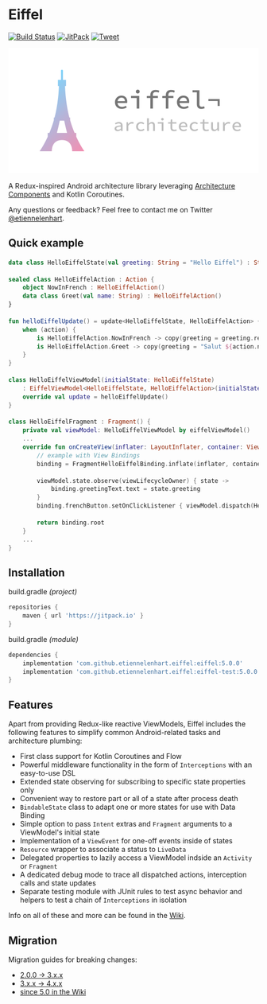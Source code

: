 # Eiffel

[![Build Status](https://github.com/etiennelenhart/eiffel/workflows/Android%20CI/badge.svg?branch=master)](https://github.com/etiennelenhart/Eiffel/actions)
[![JitPack](https://jitpack.io/v/etiennelenhart/eiffel.svg)](https://jitpack.io/#etiennelenhart/eiffel)
[![Tweet](https://img.shields.io/twitter/url/http/shields.io.svg?style=social)](https://twitter.com/intent/tweet?text=Check%20out%20Eiffel%20on%20GitHub!%20A%20Redux-like%20architecture%20library%20for%20Android%20with%20first-class%20support%20for%20Kotlin%20Coroutines%20and%20Flow.&url=https://github.com/etiennelenhart/Eiffel&via=etiennelenhart&hashtags=AndroidDev,Kotlin,GitHub,EiffelArch)

![Logo](./logo_full.svg)

A Redux-inspired Android architecture library leveraging [Architecture Components](https://developer.android.com/topic/libraries/architecture) and Kotlin Coroutines.

Any questions or feedback? Feel free to contact me on Twitter [@etiennelenhart](https://twitter.com/etiennelenhart).

## Quick example

```kotlin
data class HelloEiffelState(val greeting: String = "Hello Eiffel") : State

sealed class HelloEiffelAction : Action {
    object NowInFrench : HelloEiffelAction()
    data class Greet(val name: String) : HelloEiffelAction()
}

fun helloEiffelUpdate() = update<HelloEiffelState, HelloEiffelAction> { action ->
    when (action) {
        is HelloEiffelAction.NowInFrench -> copy(greeting = greeting.replace("Hello", "Salut"))
        is HelloEiffelAction.Greet -> copy(greeting = "Salut ${action.name}")
    }
}

class HelloEiffelViewModel(initialState: HelloEiffelState)
    : EiffelViewModel<HelloEiffelState, HelloEiffelAction>(initialState) {
    override val update = helloEiffelUpdate()
}

class HelloEiffelFragment : Fragment() {
    private val viewModel: HelloEiffelViewModel by eiffelViewModel()
    ...
    override fun onCreateView(inflater: LayoutInflater, container: ViewGroup?, savedInstanceState: Bundle?): View? {
        // example with View Bindings
        binding = FragmentHelloEiffelBinding.inflate(inflater, container, false)

        viewModel.state.observe(viewLifecycleOwner) { state ->
            binding.greetingText.text = state.greeting
        }
        binding.frenchButton.setOnClickListener { viewModel.dispatch(HelloEiffelAction.NowInFrench) }

        return binding.root
    }
    ...
}
```

## Installation

build.gradle _(project)_

```gradle
repositories {
    maven { url 'https://jitpack.io' }
}
```

build.gradle _(module)_

```gradle
dependencies {
    implementation 'com.github.etiennelenhart.eiffel:eiffel:5.0.0'
    implementation 'com.github.etiennelenhart.eiffel:eiffel-test:5.0.0'
}
```

## Features

Apart from providing Redux-like reactive ViewModels, Eiffel includes the following features to simplify common Android-related tasks and architecture plumbing:

- First class support for Kotlin Coroutines and Flow
- Powerful middleware functionality in the form of `Interceptions` with an easy-to-use DSL
- Extended state observing for subscribing to specific state properties only
- Convenient way to restore part or all of a state after process death
- `BindableState` class to adapt one or more states for use with Data Binding
- Simple option to pass `Intent` extras and `Fragment` arguments to a ViewModel's initial state
- Implementation of a `ViewEvent` for one-off events inside of states
- `Resource` wrapper to associate a status to `LiveData`
- Delegated properties to lazily access a ViewModel indside an `Activity` or `Fragment`
- A dedicated debug mode to trace all dispatched actions, interception calls and state updates
- Separate testing module with JUnit rules to test async behavior and helpers to test a chain of `Interceptions` in isolation

Info on all of these and more can be found in the [Wiki](https://github.com/etiennelenhart/Eiffel/wiki).

## Migration

Migration guides for breaking changes:

- [2.0.0 → 3.x.x](./MIGRATION2-3.md)
- [3.x.x → 4.x.x](./MIGRATION3-4.md)
- [since 5.0 in the Wiki](https://github.com/etiennelenhart/Eiffel/wiki/Migration-4.x.x-%E2%86%92-5.x.x)
